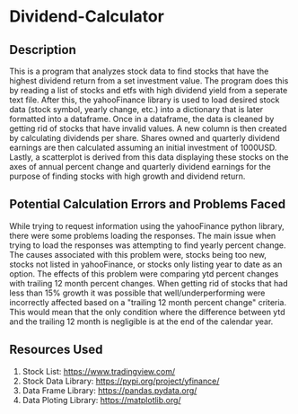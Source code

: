 # Dividend-Calculator

## Description
This is a program that analyzes stock data to find stocks that have the highest dividend return from a set investment value. The program does this by reading a list of stocks and etfs with high dividend yield from a seperate text file. After this, the yahooFinance library is used to load desired stock data (stock symbol, yearly change, etc.) into a dictionary that is later formatted into a dataframe. Once in a dataframe, the data is cleaned by getting rid of stocks that have invalid values. A new column is then created by calculating dividends per share. Shares owned and quarterly dividend earnings are then calculated assuming an initial investment of 1000USD. Lastly, a scatterplot is derived from this data displaying these stocks on the axes of annual percent change and quarterly dividend earnings for the purpose of finding stocks with high growth and dividend return.

## Potential Calculation Errors and Problems Faced
While trying to request information using the yahooFinance python library, there were some problems loading the responses. The main issue when trying to load the responses was attempting to find yearly percent change. The causes associated with this problem were, stocks being too new, stocks not listed in yahooFinance, or stocks only listing year to date as an option. The effects of this problem were comparing ytd percent changes with trailing 12 month percent changes. When getting rid of stocks that had less than 15% growth it was possible that well/underperforming were incorrectly affected based on a "trailing 12 month percent change" criteria. This would mean that the only condition where the difference between ytd and the trailing 12 month is negligible is at the end of the calendar year.

## Resources Used
1. Stock List: https://www.tradingview.com/ 
2. Stock Data Library: https://pypi.org/project/yfinance/ 
3. Data Frame Library: https://pandas.pydata.org/ 
4. Data Ploting Library: https://matplotlib.org/
